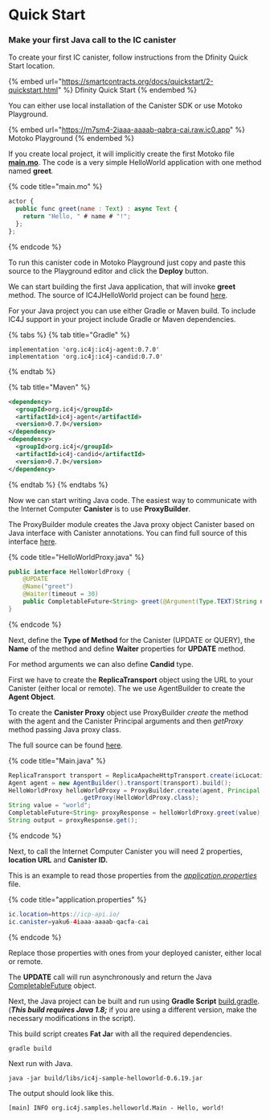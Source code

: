 # Quick Start

### Make your first Java call to the IC canister

To create your first IC canister, follow instructions from the Dfinity Quick Start location.

{% embed url="https://smartcontracts.org/docs/quickstart/2-quickstart.html" %}
Dfinity Quick Start
{% endembed %}

You can either use local installation of the Canister SDK or use Motoko Playground.

{% embed url="https://m7sm4-2iaaa-aaaab-qabra-cai.raw.ic0.app" %}
Motoko Playground
{% endembed %}

If you create local project, it will implicitly create the first Motoko file [**main.mo**](https://github.com/ic4j/samples/blob/master/IC4JHelloWorld/src/main.mo). The code is a very simple HelloWorld application with one method named **greet**_._

{% code title="main.mo" %}
```javascript
actor {
  public func greet(name : Text) : async Text {
    return "Hello, " # name # "!";
  };
};
```
{% endcode %}

To run this canister code in Motoko Playground just copy and paste this source to the Playground editor and click the **Deploy** button.

We can start building the first Java application, that will invoke **greet** method. The source of IC4JHelloWorld project can be found [here](https://github.com/ic4j/samples/tree/master/IC4JHelloWorld).

For your Java project you can use either Gradle or Maven build. To include IC4J support in your project include Gradle or Maven dependencies.&#x20;

{% tabs %}
{% tab title="Gradle" %}
```markup
implementation 'org.ic4j:ic4j-agent:0.7.0'
implementation 'org.ic4j:ic4j-candid:0.7.0'
```
{% endtab %}

{% tab title="Maven" %}
```xml
<dependency>
  <groupId>org.ic4j</groupId>
  <artifactId>ic4j-agent</artifactId>
  <version>0.7.0</version>
</dependency>
<dependency>
  <groupId>org.ic4j</groupId>
  <artifactId>ic4j-candid</artifactId>
  <version>0.7.0</version>
</dependency>
```
{% endtab %}
{% endtabs %}

Now we can start writing Java code. The easiest way to communicate with the Internet Computer **Canister** is to use **ProxyBuilder**.&#x20;

The ProxyBuilder module creates the Java proxy object Canister  based on Java interface with Canister annotations. You can find full source of this interface [here](https://github.com/ic4j/samples/blob/master/IC4JHelloWorld/src/main/java/org/ic4j/samples/helloworld/HelloWorldProxy.java).

{% code title="HelloWorldProxy.java" %}
```java
public interface HelloWorldProxy {	
	@UPDATE
	@Name("greet")
	@Waiter(timeout = 30)
	public CompletableFuture<String> greet(@Argument(Type.TEXT)String name);
}
```
{% endcode %}

Next, define the **Type of Method** for the Canister (UPDATE or QUERY), the **Name** of the method and define **Waiter** properties for **UPDATE** method.&#x20;

For method arguments we can also define **Candid** type.

First we have to create the **ReplicaTransport** object using the URL to your Canister (either local or remote). The we use AgentBuilder to create the **Agent Object**.&#x20;

To create the **Canister Proxy** object use ProxyBuilder _create_ the method with the agent and the Canister Principal arguments and then _getProxy_ method passing Java proxy class.

The full source can be found [here](https://github.com/ic4j/samples/blob/master/IC4JHelloWorld/src/main/java/org/ic4j/samples/helloworld/Main.java).

{% code title="Main.java" %}
```java
ReplicaTransport transport = ReplicaApacheHttpTransport.create(icLocation);
Agent agent = new AgentBuilder().transport(transport).build();			
HelloWorldProxy helloWorldProxy = ProxyBuilder.create(agent, Principal.fromString(icCanister))
					.getProxy(HelloWorldProxy.class);
String value = "world";		
CompletableFuture<String> proxyResponse = helloWorldProxy.greet(value);			
String output = proxyResponse.get();
```
{% endcode %}

Next, to call the Internet Computer Canister you will need 2 properties, **location URL** and **Canister ID.**&#x20;

This is an example to read those properties from the [_application.properties_](https://github.com/ic4j/samples/blob/master/IC4JHelloWorld/src/main/resources/application.properties) file.

{% code title="application.properties" %}
```java
ic.location=https://icp-api.io/
ic.canister=yaku6-4iaaa-aaaab-qacfa-cai
```
{% endcode %}

Replace those properties with ones from your deployed canister, either local or remote.

The **UPDATE** call will run asynchronously and return the Java [CompletableFuture](https://docs.oracle.com/javase/8/docs/api/java/util/concurrent/CompletableFuture.html) object.

Next, the Java project can be built and run using **Gradle Script** [build.gradle](https://github.com/ic4j/samples/blob/master/IC4JHelloWorld/build.gradle). (_**This build requires Java 1.8;**_ if you are using a different version, make the necessary modifications in the script).&#x20;

This build script creates **Fat Ja**r with all the required dependencies.

```
gradle build
```

Next run with Java.

```
java -jar build/libs/ic4j-sample-helloworld-0.6.19.jar
```

The output should look like this.

```
[main] INFO org.ic4j.samples.helloworld.Main - Hello, world!
```
